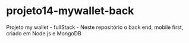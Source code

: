 # projeto14-mywallet-back
Projeto my wallet - fullStack - Neste repositório o back end, mobile first, criado em Node.js e MongoDB
